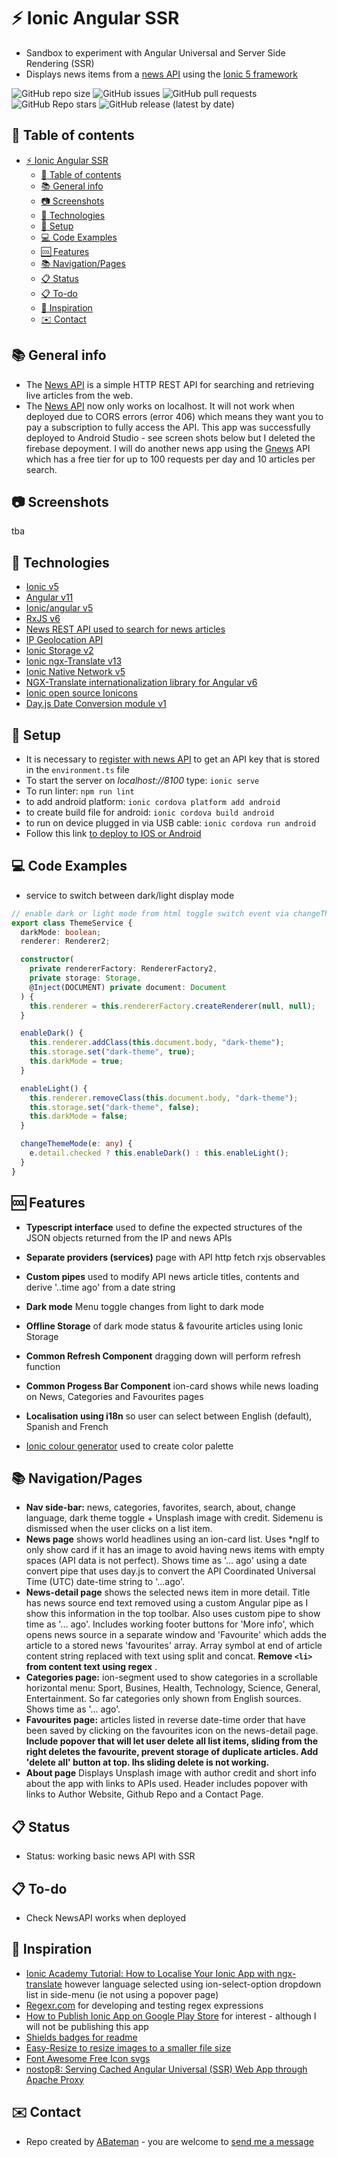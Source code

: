 # :zap: Ionic Angular SSR

* Sandbox to experiment with Angular Universal and Server Side Rendering (SSR)
* Displays news items from a [news API](https://newsapi.org/) using the [Ionic 5 framework](https://ionicframework.com/docs)

![GitHub repo size](https://img.shields.io/github/repo-size/AndrewJBateman/ionic-angular-ssr?style=for-the-badge)
![GitHub issues](https://img.shields.io/github/issues/AndrewJBateman/ionic-angular-ssr?style=for-the-badge)
![GitHub pull requests](https://img.shields.io/github/issues-pr/AndrewJBateman/ionic-angular-ssr?style=for-the-badge)
![GitHub Repo stars](https://img.shields.io/github/stars/AndrewJBateman/ionic-angular-ssr?style=for-the-badge)
![GitHub release (latest by date)](https://img.shields.io/github/v/release/AndrewJBateman/ionic-angular-ssr?style=for-the-badge)

## :page_facing_up: Table of contents

* [:zap: Ionic Angular SSR](#zap-ionic-angular-ssr)
  * [:page_facing_up: Table of contents](#page_facing_up-table-of-contents)
  * [:books: General info](#books-general-info)
  * [:camera: Screenshots](#camera-screenshots)
  * [:signal_strength: Technologies](#signal_strength-technologies)
  * [:floppy_disk: Setup](#floppy_disk-setup)
  * [:computer: Code Examples](#computer-code-examples)
  * [:cool: Features](#cool-features)
  * [:books: Navigation/Pages](#books-navigationpages)
  * [:clipboard: Status](#clipboard-status)
  * [:clipboard: To-do](#clipboard-to-do)
  * [:clap: Inspiration](#clap-inspiration)
  * [:envelope: Contact](#envelope-contact)

## :books: General info

* The [News API](https://newsapi.org/) is a simple HTTP REST API for searching and retrieving live articles from the web.
* The [News API](https://newsapi.org/) now only works on localhost. It will not work when deployed due to CORS errors (error 406) which means they want you to pay a subscription to fully access the API. This app was successfully deployed to Android Studio - see screen shots below but I deleted the firebase depoyment. I will do another news app using the [Gnews](https://gnews.io/) API which has a free tier for up to 100 requests per day and 10 articles per search.

## :camera: Screenshots

tba

## :signal_strength: Technologies

* [Ionic v5](https://ionicframework.com/)
* [Angular v11](https://angular.io/)
* [Ionic/angular v5](https://www.npmjs.com/package/@ionic/angular)
* [RxJS v6](https://reactivex.io/)
* [News REST API used to search for news articles](https://newsapi.org/)
* [IP Geolocation API](https://ipapi.co/#api)
* [Ionic Storage v2](https://ionicframework.com/docs/building/storage)
* [Ionic ngx-Translate v13](https://ionicframework.com/docs/v3/developer-resources/ng2-translate/)
* [Ionic Native Network v5](https://ionicframework.com/docs/native/network)
* [NGX-Translate internationalization library for Angular v6](http://www.ngx-translate.com/)
* [Ionic open source Ionicons](https://ionicons.com/)
* [Day.js Date Conversion module v1](https://www.npmjs.com/package/dayjs)

## :floppy_disk: Setup

* It is necessary to [register with news API](https://newsapi.org/docs/get-started) to get an API key that is stored in the `environment.ts` file
* To start the server on _localhost://8100_ type: `ionic serve`
* To run linter: `npm run lint`
* to add android platform: `ionic cordova platform add android`
* to create build file for android: `ionic cordova build android`
* to run on device plugged in via USB cable: `ionic cordova run android`
* Follow this link [to deploy to IOS or Android](https://ionicframework.com/docs/angular/your-first-app/6-deploying-mobile)

## :computer: Code Examples

* service to switch between dark/light display mode

```typescript
// enable dark or light mode from html toggle switch event via changeThemeMode() function
export class ThemeService {
  darkMode: boolean;
  renderer: Renderer2;

  constructor(
    private rendererFactory: RendererFactory2,
    private storage: Storage,
    @Inject(DOCUMENT) private document: Document
  ) {
    this.renderer = this.rendererFactory.createRenderer(null, null);
  }

  enableDark() {
    this.renderer.addClass(this.document.body, "dark-theme");
    this.storage.set("dark-theme", true);
    this.darkMode = true;
  }

  enableLight() {
    this.renderer.removeClass(this.document.body, "dark-theme");
    this.storage.set("dark-theme", false);
    this.darkMode = false;
  }

  changeThemeMode(e: any) {
    e.detail.checked ? this.enableDark() : this.enableLight();
  }
}
```

## :cool: Features

* **Typescript interface** used to define the expected structures of the JSON objects returned from the IP and news APIs
* **Separate providers (services)** page with API http fetch rxjs observables
* **Custom pipes** used to modify API news article titles, contents and derive '..time ago' from a date string
* **Dark mode** Menu toggle changes from light to dark mode
* **Offline Storage** of dark mode status & favourite articles using Ionic Storage
* **Common Refresh Component** dragging down will perform refresh function
* **Common Progess Bar Component** ion-card shows while news loading on News, Categories and Favourites pages
* **Localisation using i18n** so user can select between English (default), Spanish and French

* [Ionic colour generator](https://ionicframework.com/docs/theming/color-generator) used to create color palette

## :books: Navigation/Pages

* **Nav side-bar:** news, categories, favorites, search, about, change language, dark theme toggle + Unsplash image with credit. Sidemenu is dismissed when the user clicks on a list item.
* **News page** shows world headlines using an ion-card list. Uses \*ngIf to only show card if it has an image to avoid having news items with empty spaces (API data is not perfect). Shows time as '... ago' using a date convert pipe that uses day.js to convert the API Coordinated Universal Time (UTC) date-time string to '...ago'.
* **News-detail page** shows the selected news item in more detail. Title has news source end text removed using a custom Angular pipe as I show this information in the top toolbar. Also uses custom pipe to show time as '... ago'. Includes working footer buttons for 'More info', which opens news source in a separate window and 'Favourite' which adds the article to a stored news 'favourites' array. Array symbol at end of article content string replaced with text using split and concat. **Remove `<li>` from content text using regex** .
* **Categories page:** ion-segment used to show categories in a scrollable horizontal menu: Sport, Busines, Health, Technology, Science, General, Entertainment. So far categories only shown from English sources. Shows time as '... ago'.
* **Favourites page:** articles listed in reverse date-time order that have been saved by clicking on the favourites icon on the news-detail page. **Include popover that will let user delete all list items, sliding from the right deletes the favourite, prevent storage of duplicate articles. Add 'delete all' button at top. lhs sliding delete is not working.**
* **About page** Displays Unsplash image with author credit and short info about the app with links to APIs used. Header includes popover with links to Author Website, Github Repo and a Contact Page.

## :clipboard: Status

* Status: working basic news API with SSR

## :clipboard: To-do

* Check NewsAPI works when deployed

## :clap: Inspiration

* [Ionic Academy Tutorial: How to Localise Your Ionic App with ngx-translate](https://ionicacademy.com/localise-ionic-ngx-translate/) however language selected using ion-select-option dropdown list in side-menu (ie not using a popover page)
* [Regexr.com](https://regexr.com/) for developing and testing regex expressions
* [How to Publish Ionic App on Google Play Store](https://www.swagasoft.com.ng/2020/01/how-to-publish-ionic-app-on-google-play.html) for interest - although I will not be publishing this app
* [Shields badges for readme](https://shields.io)
* [Easy-Resize to resize images to a smaller file size](https://www.easy-resize.com/en/)
* [Font Awesome Free Icon svgs](https://fontawesome.com/icons?d=gallery&m=free)
* [nostop8: Serving Cached Angular Universal (SSR) Web App through Apache Proxy](https://nostop8.medium.com/serving-cached-angular-universal-ssr-web-app-through-apache-proxy-e8fe2e4b3fff)

## :envelope: Contact

* Repo created by [ABateman](https://www.andrewbateman.org) - you are welcome to [send me a message](https://andrewbateman.org/contact)
